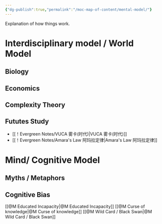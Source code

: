 ```yaml
---
{"dg-publish":true,"permalink":"/moc-map-of-content/mental-model/"}
---
```


Explanation of how things work.

# Interdisciplinary model / World Model

## Biology 

## Economics

## Complexity Theory

## Fututes Study
- [[！Evergreen Notes/VUCA 雾卡(时代)\|VUCA 雾卡(时代)]]
- [[！Evergreen Notes/Amara's Law 阿玛拉定律\|Amara's Law 阿玛拉定律]] 

# Mind/ Cognitive Model
## Myths / Metaphors

## Cognitive Bias
[[@M Educated Incapacity\|@M Educated Incapacity]] 
[[@M Curse of knowledge\|@M Curse of knowledge]]
[[@M Wild Card / Black Swan\|@M Wild Card / Black Swan]]
